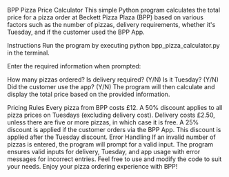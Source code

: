 BPP Pizza Price Calculator
This simple Python program calculates the total price for a pizza order at Beckett Pizza Plaza (BPP) based on various factors such as the number of pizzas, delivery requirements, whether it's Tuesday, and if the customer used the BPP App.

Instructions
Run the program by executing python bpp_pizza_calculator.py in the terminal.

Enter the required information when prompted:

How many pizzas ordered?
Is delivery required? (Y/N)
Is it Tuesday? (Y/N)
Did the customer use the app? (Y/N)
The program will then calculate and display the total price based on the provided information.

Pricing Rules
Every pizza from BPP costs £12.
A 50% discount applies to all pizza prices on Tuesdays (excluding delivery cost).
Delivery costs £2.50, unless there are five or more pizzas, in which case it is free.
A 25% discount is applied if the customer orders via the BPP App. This discount is applied after the Tuesday discount.
Error Handling
If an invalid number of pizzas is entered, the program will prompt for a valid input.
The program ensures valid inputs for delivery, Tuesday, and app usage with error messages for incorrect entries.
Feel free to use and modify the code to suit your needs. Enjoy your pizza ordering experience with BPP!